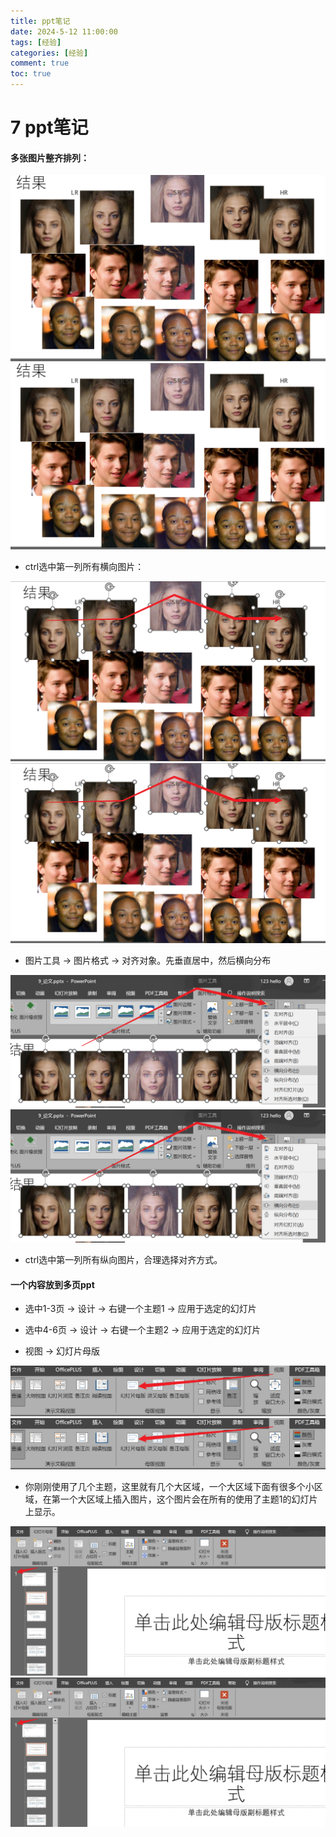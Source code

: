 ```yaml
---
title: ppt笔记
date: 2024-5-12 11:00:00
tags: [经验]
categories: [经验]
comment: true
toc: true
---
```

#  
<!--more-->
# 7 ppt笔记

#### 多张图片整齐排列：

![](../../../../themes/yilia/source/img/experience/app/ppt/1.png)
![](img/experience/app/ppt/1.png)


- ctrl选中第一列所有横向图片：

![](../../../../themes/yilia/source/img/experience/app/ppt/2.png)
![](img/experience/app/ppt/2.png)

- 图片工具 -> 图片格式 -> 对齐对象。先垂直居中，然后横向分布

![](../../../../themes/yilia/source/img/experience/app/ppt/3.png)
![](img/experience/app/ppt/3.png)

- ctrl选中第一列所有纵向图片，合理选择对齐方式。


#### 一个内容放到多页ppt

- 选中1-3页 -> 设计 -> 右键一个主题1 -> 应用于选定的幻灯片

- 选中4-6页 -> 设计 -> 右键一个主题2 -> 应用于选定的幻灯片

- 视图 -> 幻灯片母版

![](../../../../themes/yilia/source/img/experience/app/ppt/5.png)
![](img/experience/app/ppt/5.png)

- 你刚刚使用了几个主题，这里就有几个大区域，一个大区域下面有很多个小区域，在第一个大区域上插入图片，这个图片会在所有的使用了主题1的幻灯片上显示。

![](../../../../themes/yilia/source/img/experience/app/ppt/4.png)
![](img/experience/app/ppt/4.png)